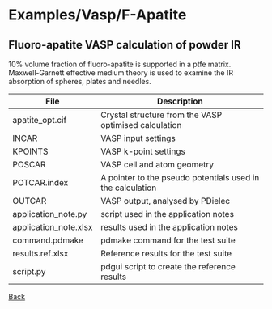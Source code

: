 # Examples/Vasp/F-Apatite
## Fluoro-apatite VASP calculation of powder IR

10% volume fraction of fluoro-apatite is supported in a ptfe matrix.  Maxwell-Garnett effective medium theory is used to examine the IR absorption of spheres, plates and needles.


| **File**              | **Description**                                           |
| --------------------- | --------------------------------------------------------- |
| apatite_opt.cif       | Crystal structure from the VASP optimised calculation     |
| INCAR                 | VASP input settings                                       |
| KPOINTS               | VASP k-point settings                                     |
| POSCAR                | VASP cell and atom geometry                               |
| POTCAR.index          | A pointer to the pseudo potentials used in the calculation|
| OUTCAR                | VASP output, analysed by PDielec                          |
| application_note.py   | script used in the application notes                      |
| application_note.xlsx | results used in the application notes                     |
| command.pdmake        | pdmake command for the test suite                         |
| results.ref.xlsx      | Reference results for the test suite                      |
| script.py             | pdgui script to create the reference results              |

[Back](..)
